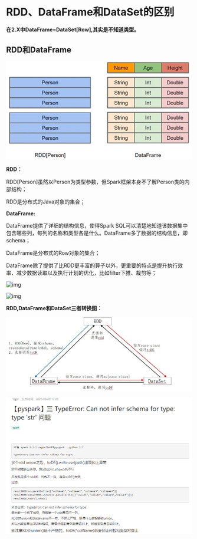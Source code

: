# RDD、DataFrame和DataSet的区别

**在2.X中DataFrame=DataSet[Row],其实是不知道类型。**



## RDD和DataFrame

![1212395-24c42a0c0d81840f.webp](..\typora-user-images\1212395-24c42a0c0d81840f.webp.jpg)

**RDD：**

RDD[Person]虽然以Person为类型参数，但Spark框架本身不了解Person类的内部结构；

RDD是分布式的Java对象的集合；

**DataFrame:**

DataFrame提供了详细的结构信息，使得Spark SQL可以清楚地知道该数据集中包含哪些列，每列的名称和类型各是什么。DataFrame多了数据的结构信息，即schema；

DataFrame是分布式的Row对象的集合；

DataFrame除了提供了比RDD更丰富的算子以外，更重要的特点是提升执行效率、减少数据读取以及执行计划的优化，比如filter下推、裁剪等；

![img](https://www.pianshen.com/images/591/3a41c34637b333df2e2f32cb5db9f56f.png)

![img](https://www.pianshen.com/images/449/a860855bd49bf84d845bb50112f08111.png)



**RDD,DataFrame和DataSet三者转换图：**

![1395360-20200128220230063-1706902886](..\typora-user-images\1395360-20200128220230063-1706902886.jpg)



![image-20210817104857461](..\typora-user-images\image-20210817104857461.png)
